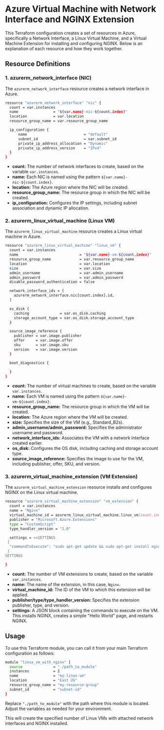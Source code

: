 
# Azure Virtual Machine with Network Interface and NGINX Extension

This Terraform configuration creates a set of resources in Azure, specifically a Network Interface, a Linux Virtual Machine, and a Virtual Machine Extension for installing and configuring NGINX. Below is an explanation of each resource and how they work together.

## Resource Definitions

### 1. azurerm_network_interface (NIC)

The `azurerm_network_interface` resource creates a network interface in Azure.

```bash
resource "azurerm_network_interface" "nic" {
  count = var.instances
  name                = "${var.name}-nic-${count.index}"
  location            = var.location
  resource_group_name = var.resource_group_name

  ip_configuration { 
      name                          = "default"
      subnet_id                     = var.subnet_id
      private_ip_address_allocation = "Dynamic"
      private_ip_address_version    = "IPv4"
  }
}
```

- **count:** The number of network interfaces to create, based on the variable `var.instances`.
- **name:** Each NIC is named using the pattern `${var.name}-nic-${count.index}`.
- **location:** The Azure region where the NIC will be created.
- **resource_group_name:** The resource group in which the NIC will be created.
- **ip_configuration:** Configures the IP settings, including subnet association and dynamic IP allocation.

### 2. azurerm_linux_virtual_machine (Linux VM)

The `azurerm_linux_virtual_machine` resource creates a Linux virtual machine in Azure.

```bash
resource "azurerm_linux_virtual_machine" "linux_vm" {
  count = var.instances
  name                            = "${var.name}-vm-${count.index}"
  resource_group_name             = var.resource_group_name
  location                        = var.location
  size                            = var.size
  admin_username                  = var.admin_username
  admin_password                  = var.admin_password
  disable_password_authentication = false

  network_interface_ids = [
    azurerm_network_interface.nic[count.index].id,
  ]

  os_disk {
    caching              = var.os_disk.caching
    storage_account_type = var.os_disk.storage_account_type
  }

  source_image_reference {
    publisher = var.image.publisher
    offer     = var.image.offer
    sku       = var.image.sku
    version   = var.image.version
  }

  boot_diagnostics {
    
  }
}
```

- **count:** The number of virtual machines to create, based on the variable `var.instances`.
- **name:** Each VM is named using the pattern `${var.name}-vm-${count.index}`.
- **resource_group_name:** The resource group in which the VM will be created.
- **location:** The Azure region where the VM will be created.
- **size:** Specifies the size of the VM (e.g., Standard_B2s).
- **admin_username/admin_password:** Specifies the administrator username and password.
- **network_interface_ids:** Associates the VM with a network interface created earlier.
- **os_disk:** Configures the OS disk, including caching and storage account type.
- **source_image_reference:** Specifies the image to use for the VM, including publisher, offer, SKU, and version.

### 3. azurerm_virtual_machine_extension (VM Extension)

The `azurerm_virtual_machine_extension` resource installs and configures NGINX on the Linux virtual machine.

```bash
resource "azurerm_virtual_machine_extension" "vm_extension" {
  count = var.instances
  name = "Nginx"
  virtual_machine_id = azurerm_linux_virtual_machine.linux_vm[count.index].id
  publisher = "Microsoft.Azure.Extensions"
  type = "CustomScript"
  type_handler_version = "2.0"

  settings = <<SETTINGS
 {
  "commandToExecute": "sudo apt-get update && sudo apt-get install nginx -y && echo "Hello World from $(hostname)" > /var/www/html/index.html && sudo systemctl restart nginx"
 }
SETTINGS

}
```

- **count:** The number of VM extensions to create, based on the variable `var.instances`.
- **name:** The name of the extension, in this case, `Nginx`.
- **virtual_machine_id:** The ID of the VM to which this extension will be applied.
- **publisher/type/type_handler_version:** Specifies the extension publisher, type, and version.
- **settings:** A JSON block containing the commands to execute on the VM. This installs NGINX, creates a simple "Hello World" page, and restarts NGINX.

## Usage

To use this Terraform module, you can call it from your main Terraform configuration as follows:

```bash
module "linux_vm_with_nginx" {
  source              = "./path_to_module"
  instances           = 2
  name                = "my-linux-vm"
  location            = "East US"
  resource_group_name = "my-resource-group"
  subnet_id           = "subnet-id"
}
```

Replace `"./path_to_module"` with the path where this module is located. Adjust the variables as needed for your environment.

This will create the specified number of Linux VMs with attached network interfaces and NGINX installed.
